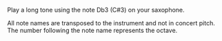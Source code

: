 Play a long tone using the note Db3 (C#3) on your saxophone.

All note names are transposed to the instrument and not in concert pitch. The number following the
note name represents the octave.
